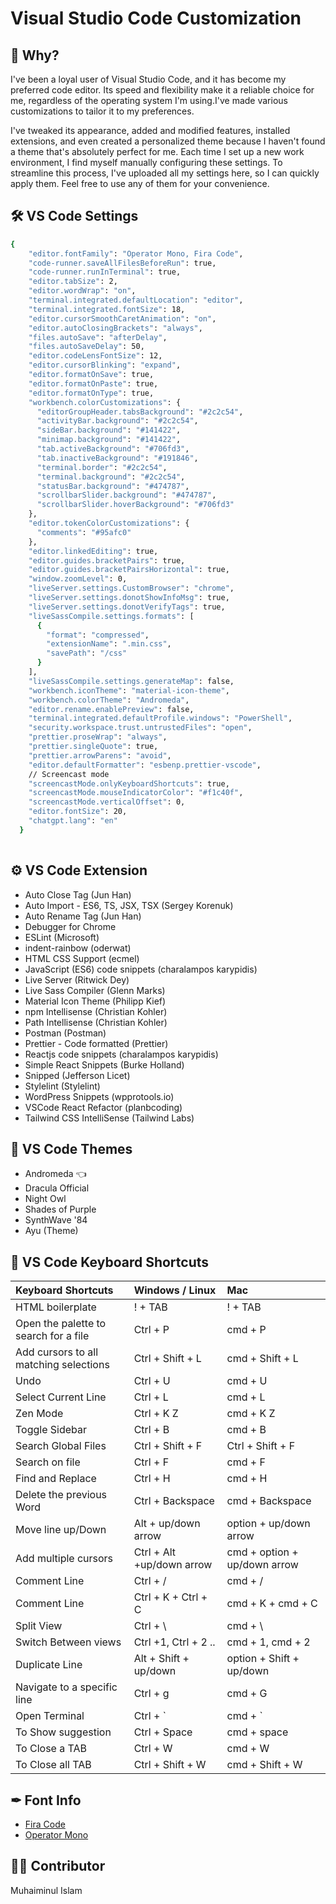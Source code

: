 # Visual Studio Code Customization

## 📝 Why?
I've been a loyal user of Visual Studio Code, and it has become my preferred code editor. Its speed and flexibility make it a reliable choice for me, regardless of the operating system I'm using.I've made various customizations to tailor it to my preferences.

I've tweaked its appearance, added and modified features, installed extensions, and even created a personalized theme because I haven't found a theme that's absolutely perfect for me. Each time I set up a new work environment, I find myself manually configuring these settings. To streamline this process, I've uploaded all my settings here, so I can quickly apply them. Feel free to use any of them for your convenience.

## 🛠 VS Code Settings
```bash
{
    "editor.fontFamily": "Operator Mono, Fira Code",
    "code-runner.saveAllFilesBeforeRun": true,
    "code-runner.runInTerminal": true,
    "editor.tabSize": 2,
    "editor.wordWrap": "on",
    "terminal.integrated.defaultLocation": "editor",
    "terminal.integrated.fontSize": 18,
    "editor.cursorSmoothCaretAnimation": "on",
    "editor.autoClosingBrackets": "always",
    "files.autoSave": "afterDelay",
    "files.autoSaveDelay": 50,
    "editor.codeLensFontSize": 12,
    "editor.cursorBlinking": "expand",
    "editor.formatOnSave": true,
    "editor.formatOnPaste": true,
    "editor.formatOnType": true,
    "workbench.colorCustomizations": {
      "editorGroupHeader.tabsBackground": "#2c2c54",
      "activityBar.background": "#2c2c54",
      "sideBar.background": "#141422",
      "minimap.background": "#141422",
      "tab.activeBackground": "#706fd3",
      "tab.inactiveBackground": "#191846",
      "terminal.border": "#2c2c54",
      "terminal.background": "#2c2c54",
      "statusBar.background": "#474787",
      "scrollbarSlider.background": "#474787",
      "scrollbarSlider.hoverBackground": "#706fd3"
    },
    "editor.tokenColorCustomizations": {
      "comments": "#95afc0"
    },
    "editor.linkedEditing": true,
    "editor.guides.bracketPairs": true,
    "editor.guides.bracketPairsHorizontal": true,
    "window.zoomLevel": 0,
    "liveServer.settings.CustomBrowser": "chrome",
    "liveServer.settings.donotShowInfoMsg": true,
    "liveServer.settings.donotVerifyTags": true,
    "liveSassCompile.settings.formats": [
      {
        "format": "compressed",
        "extensionName": ".min.css",
        "savePath": "/css"
      }
    ],
    "liveSassCompile.settings.generateMap": false,
    "workbench.iconTheme": "material-icon-theme",
    "workbench.colorTheme": "Andromeda",
    "editor.rename.enablePreview": false,
    "terminal.integrated.defaultProfile.windows": "PowerShell",
    "security.workspace.trust.untrustedFiles": "open",
    "prettier.proseWrap": "always",
    "prettier.singleQuote": true,
    "prettier.arrowParens": "avoid",
    "editor.defaultFormatter": "esbenp.prettier-vscode",
    // Screencast mode
    "screencastMode.onlyKeyboardShortcuts": true,
    "screencastMode.mouseIndicatorColor": "#f1c40f",
    "screencastMode.verticalOffset": 0,
    "editor.fontSize": 20,
    "chatgpt.lang": "en"
  }
  

```

## ⚙️ VS Code Extension
- Auto Close Tag (Jun Han)
- Auto Import - ES6, TS, JSX, TSX (Sergey Korenuk)
- Auto Rename Tag (Jun Han)
- Debugger for Chrome
- ESLint (Microsoft)
- indent-rainbow (oderwat)
- HTML CSS Support (ecmel)
- JavaScript (ES6) code snippets (charalampos karypidis)
- Live Server (Ritwick Dey)
- Live Sass Compiler (Glenn Marks)
- Material Icon Theme (Philipp Kief)
- npm Intellisense (Christian Kohler)
- Path Intellisense (Christian Kohler)
- Postman (Postman)
- Prettier - Code formatted (Prettier)
- Reactjs code snippets (charalampos karypidis)
- Simple React Snippets (Burke Holland)
- Snipped (Jefferson Licet)
- Stylelint (Stylelint)
- WordPress Snippets (wpprotools.io)
- VSCode React Refactor (planbcoding)
- Tailwind CSS IntelliSense (Tailwind Labs)


## 🎨 VS Code Themes
- Andromeda 👈
- Dracula Official
- Night Owl
- Shades of Purple
- SynthWave '84
- Ayu (Theme)

## 🔑 VS Code Keyboard Shortcuts 

| Keyboard Shortcuts | Windows / Linux     | Mac   |
| :-------- | :------- | :-------------------------------- |
|  HTML boilerplate  |  ! + TAB | ! + TAB |
|  Open the palette to search for a file  | Ctrl + P | cmd + P |
|  Add cursors to all matching selections  | Ctrl + Shift + L  | cmd + Shift + L |
|  Undo  |  Ctrl + U | cmd + U |
|  Select Current Line  | Ctrl + L | cmd + L |
|  Zen Mode  | Ctrl + K Z | cmd + K Z |
|  Toggle Sidebar  | Ctrl + B | cmd + B |
|  Search Global Files  | Ctrl + Shift + F | Ctrl + Shift + F |
|  Search on file  | Ctrl + F | cmd + F |
|  Find and Replace  | Ctrl + H | cmd + H |
|  Delete the previous Word  | Ctrl + Backspace | cmd + Backspace |
|  Move line up/Down  | Alt + up/down arrow | option + up/down arrow |
|  Add multiple cursors  | Ctrl + Alt +up/down arrow | cmd + option + up/down arrow |
|  Comment Line  | Ctrl + / | cmd + / |
|  Comment Line  | Ctrl + K + Ctrl + C | cmd + K + cmd + C |
|  Split View  | Ctrl + \  | cmd + \ |
|  Switch Between views |  Ctrl +1, Ctrl + 2 .. | cmd + 1, cmd + 2 |
|  Duplicate Line  | Alt + Shift + up/down | option + Shift + up/down |
|  Navigate to a specific line  | Ctrl + g | cmd + G |
|  Open Terminal | Ctrl + ` | cmd + ` |
|  To Show suggestion | Ctrl + Space | cmd + space |
|  To Close a TAB | Ctrl + W | cmd + W |
|  To Close all TAB | Ctrl + Shift + W | cmd + Shift + W |





## ✒ Font Info
- [Fira Code](https://fonts.google.com/specimen/Fira+Code)
- [Operator Mono](https://www.typography.com/fonts/operator/styles)

## 🧑‍💻 Contributor
 Muhaiminul Islam

